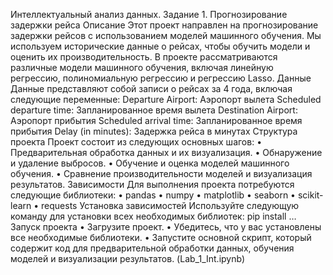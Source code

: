 Интеллектуальный анализ данных. Задание 1.
  Прогнозирование задержки рейса
  Описание
Этот проект направлен на прогнозирование задержки рейсов с использованием моделей машинного обучения. Мы используем исторические данные о рейсах, чтобы обучить модели и оценить их производительность. В проекте рассматриваются различные модели машинного обучения, включая линейную регрессию, полиномиальную регрессию и регрессию Lasso.
  Данные
Данные представляют собой записи о рейсах за 4 года, включая следующие переменные:
Departure Airport: Аэропорт вылета
Scheduled departure time: Запланированное время вылета
Destination Airport: Аэропорт прибытия
Scheduled arrival time: Запланированное время прибытия
Delay (in minutes): Задержка рейса в минутах
  Структура проекта
Проект состоит из следующих основных шагов:
•	Предварительная обработка данных и их визуализация.
•	Обнаружение и удаление выбросов.
•	Обучение и оценка моделей машинного обучения.
•	Сравнение производительности моделей и визуализация результатов.
  Зависимости
Для выполнения проекта потребуются следующие библиотеки:
•	pandas
•	numpy
•	matplotlib
•	seaborn
•	scikit-learn
•	requests
  Установка зависимостей
Используйте следующую команду для установки всех необходимых библиотек:
pip install …
  Запуск проекта
•	Загрузите проект.
•	Убедитесь, что у вас установлены все необходимые библиотеки.
•	Запустите основной скрипт, который содержит код для предварительной обработки данных, обучения моделей и визуализации результатов. (Lab_1_Int.ipynb)
